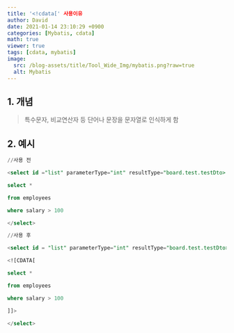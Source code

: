 ```yaml
---
title: '<!cdata[' 사용이유
author: David
date: 2021-01-14 23:10:29 +0900
categories: [Mybatis, cdata]
math: true
viewer: true
tags: [cdata, mybatis]
image:
  src: /blog-assets/title/Tool_Wide_Img/mybatis.png?raw=true
  alt: Mybatis
---
```


## 1. 개념
> 특수문자, 비교연산자 등 단어나 문장을 문자열로 인식하게 함

## 2. 예시

 
```sql
//사용 전

<select id ="list" parameterType="int" resultType="board.test.testDto>

select *

from employees

where salary > 100

</select>
```
```sql
//사용 후

<select id = "list" parameterType="int" resultType="board.test.testDto>

<![CDATA[

select *

from employees

where salary > 100

]]>

</select> 

```